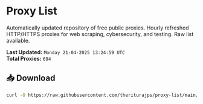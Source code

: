 # Proxy List

Automatically updated repository of free public proxies. Hourly refreshed HTTP/HTTPS proxies for web scraping, cybersecurity, and testing. Raw list available.

**Last Updated:** `Monday 21-04-2025 13:24:59 UTC`  
**Total Proxies:** `694`

## 📥 Download
```bash
curl -O https://raw.githubusercontent.com/theriturajps/proxy-list/main/proxies.txt
